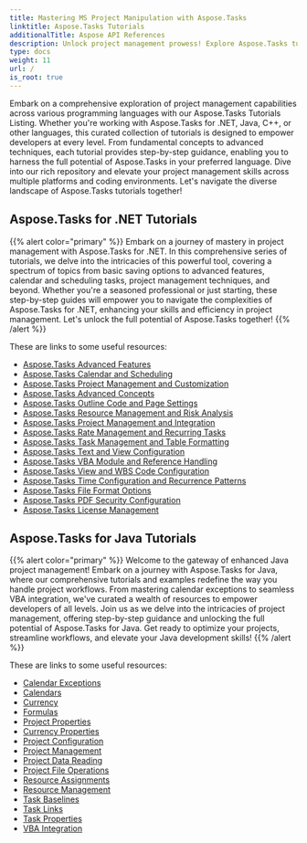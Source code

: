 ```yaml
---
title: Mastering MS Project Manipulation with Aspose.Tasks
linktitle: Aspose.Tasks Tutorials
additionalTitle: Aspose API References
description: Unlock project management prowess! Explore Aspose.Tasks tutorials for .NET, Java, C++, and more. Elevate your skills across multiple languages effortlessly.
type: docs
weight: 11
url: /
is_root: true
---
```


Embark on a comprehensive exploration of project management capabilities across various programming languages with our Aspose.Tasks Tutorials Listing. Whether you're working with Aspose.Tasks for .NET, Java, C++, or other languages, this curated collection of tutorials is designed to empower developers at every level. From fundamental concepts to advanced techniques, each tutorial provides step-by-step guidance, enabling you to harness the full potential of Aspose.Tasks in your preferred language. Dive into our rich repository and elevate your project management skills across multiple platforms and coding environments. Let's navigate the diverse landscape of Aspose.Tasks tutorials together!

## Aspose.Tasks for .NET Tutorials
{{% alert color="primary" %}}
Embark on a journey of mastery in project management with Aspose.Tasks for .NET. In this comprehensive series of tutorials, we delve into the intricacies of this powerful tool, covering a spectrum of topics from basic saving options to advanced features, calendar and scheduling tasks, project management techniques, and beyond. Whether you're a seasoned professional or just starting, these step-by-step guides will empower you to navigate the complexities of Aspose.Tasks for .NET, enhancing your skills and efficiency in project management. Let's unlock the full potential of Aspose.Tasks together!
{{% /alert %}}

These are links to some useful resources:
 
- [Aspose.Tasks Advanced Features](./net/advanced-features/)
- [Aspose.Tasks Calendar and Scheduling](./net/calendar-scheduling/)
- [Aspose.Tasks Project Management and Customization](./net/tasks-project-management/)
- [Aspose.Tasks Advanced Concepts](./net/advanced-concepts/)
- [Aspose.Tasks Outline Code and Page Settings](./net/outline-code-page-settings/)
- [Aspose.Tasks Resource Management and Risk Analysis](./net/resource-risk-analysis/)
- [Aspose.Tasks Project Management and Integration](./net/project-management-integration/)
- [Aspose.Tasks Rate Management and Recurring Tasks](./net/rate-recurring-tasks/)
- [Aspose.Tasks Task Management and Table Formatting](./net/task-table-management/)
- [Aspose.Tasks Text and View Configuration](./net/text-view-configuration/)
- [Aspose.Tasks VBA Module and Reference Handling](./net/vba-module-reference/)
- [Aspose.Tasks View and WBS Code Configuration](./net/view-wbs-code-configuration/)
- [Aspose.Tasks Time Configuration and Recurrence Patterns](./net/time-recurrence-configuration/)
- [Aspose.Tasks File Format Options](./net/file-format-options/)
- [Aspose.Tasks PDF Security Configuration](./net/pdf-security-configuration/)
- [Aspose.Tasks License Management](./net/license-management/)

## Aspose.Tasks for Java Tutorials
{{% alert color="primary" %}}
Welcome to the gateway of enhanced Java project management! Embark on a journey with Aspose.Tasks for Java, where our comprehensive tutorials and examples redefine the way you handle project workflows. From mastering calendar exceptions to seamless VBA integration, we've curated a wealth of resources to empower developers of all levels. Join us as we delve into the intricacies of project management, offering step-by-step guidance and unlocking the full potential of Aspose.Tasks for Java. Get ready to optimize your projects, streamline workflows, and elevate your Java development skills!
{{% /alert %}}

These are links to some useful resources:

- [Calendar Exceptions](./calendar-exceptions/)
- [Calendars](./calendars/)
- [Currency](./currency/)
- [Formulas](./formulas/)
- [Project Properties](./project-properties/)
- [Currency Properties](./currency-properties/)
- [Project Configuration](./project-configuration/)
- [Project Management](./project-management/)
- [Project Data Reading](./project-data-reading/)
- [Project File Operations](./project-file-operations/)
- [Resource Assignments](./resource-assignments/)
- [Resource Management](./resource-management/)
- [Task Baselines](./task-baselines/)
- [Task Links](./task-links/)
- [Task Properties](./task-properties/)
- [VBA Integration](./vba-integration/)
